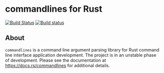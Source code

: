 # commandlines for Rust

[![Build Status](https://travis-ci.org/chrissimpkins/commandlines-rust.svg?branch=master)](https://travis-ci.org/chrissimpkins/commandlines-rust) [![Build status](https://ci.appveyor.com/api/projects/status/1i4h0gsq82p4jmm9/branch/master?svg=true)](https://ci.appveyor.com/project/chrissimpkins/commandlines-rust/branch/master)

## About

`commandlines` is a command line argument parsing library for Rust command line interface application development.  The project is in an unstable phase of development.  Please see the documentation at https://docs.rs/commandlines for additional details.